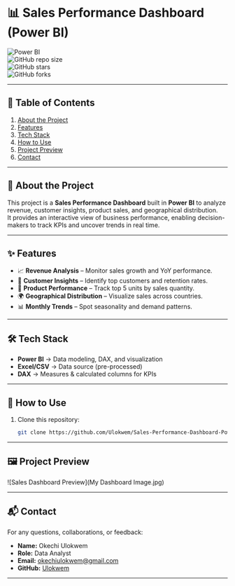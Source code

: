 # 📊 Sales Performance Dashboard (Power BI)  

![Power BI](https://img.shields.io/badge/Power%20BI-Data%20Visualization-F2C811?logo=powerbi&logoColor=white)  
![GitHub repo size](https://img.shields.io/github/repo-size/Ulokwem/Sales-Performance-Dashboard-Power-Bi-_?color=blue&label=Repo%20Size)  
![GitHub stars](https://img.shields.io/github/stars/Ulokwem/Sales-Performance-Dashboard-Power-Bi-_?style=social)  
![GitHub forks](https://img.shields.io/github/forks/Ulokwem/Sales-Performance-Dashboard-Power-Bi-_?style=social)  

---

## 📖 Table of Contents  
1. [About the Project](#-about-the-project)  
2. [Features](#-features)  
3. [Tech Stack](#️-tech-stack)  
4. [How to Use](#-how-to-use)  
5. [Project Preview](#-project-preview)  
6. [Contact](#-contact)  

---

## 📌 About the Project  
This project is a **Sales Performance Dashboard** built in **Power BI** to analyze revenue, customer insights, product sales, and geographical distribution.  
It provides an interactive view of business performance, enabling decision-makers to track KPIs and uncover trends in real time.  

---

## ✨ Features  
- 📈 **Revenue Analysis** – Monitor sales growth and YoY performance.  
- 👥 **Customer Insights** – Identify top customers and retention rates.  
- 🛒 **Product Performance** – Track top 5 units by sales quantity.  
- 🌍 **Geographical Distribution** – Visualize sales across countries.  
- 📊 **Monthly Trends** – Spot seasonality and demand patterns.  

---

## 🛠️ Tech Stack  
- **Power BI** → Data modeling, DAX, and visualization  
- **Excel/CSV** → Data source (pre-processed)  
- **DAX** → Measures & calculated columns for KPIs  

---

## 🚀 How to Use  
1. Clone this repository:  
   ```bash
   git clone https://github.com/Ulokwem/Sales-Performance-Dashboard-Power-Bi-_.git
---

## 🖼️ Project Preview  
![Sales Dashboard Preview](My Dashboard Image.jpg)  

---

## 📬 Contact  
For any questions, collaborations, or feedback:  

- **Name:** Okechi Ulokwem  
- **Role:** Data Analyst  
- **Email:** okechiulokwem@gmail.com  
- **GitHub:** [Ulokwem](https://github.com/Ulokwem)  

---
